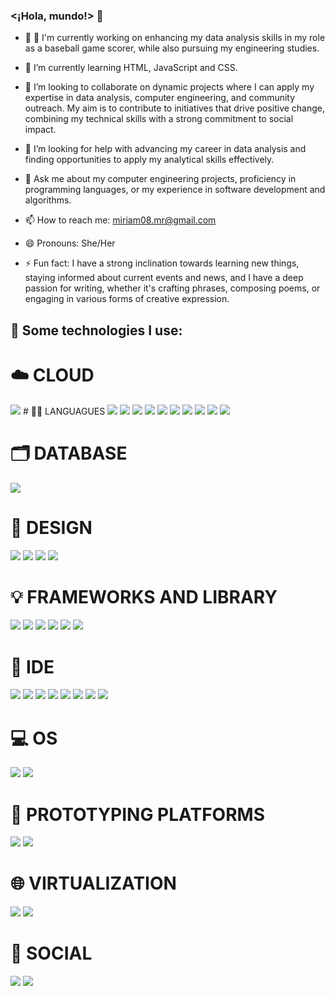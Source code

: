 ### <¡Hola, mundo!> 👋

- 🔭 🔭 I'm currently working on enhancing my data analysis skills in my role as a baseball game scorer, while also pursuing my engineering studies.
  
- 🌱 I’m currently learning HTML, JavaScript and CSS.

- 👯 I’m looking to collaborate on dynamic projects where I can apply my expertise in data analysis, computer engineering, and community outreach. My aim is to contribute to initiatives that drive positive change, combining my technical skills with a strong commitment to social impact.

- 🤔 I’m looking for help with advancing my career in data analysis and finding opportunities to apply my analytical skills effectively.

- 💬 Ask me about my computer engineering projects, proficiency in programming languages, or my experience in software development and algorithms.

- 📫 How to reach me: miriam08.mr@gmail.com

- 😄 Pronouns: She/Her
  
- ⚡ Fun fact: I have a strong inclination towards learning new things, staying informed about current events and news, and I have a deep passion for writing, whether it's crafting phrases, composing poems, or engaging in various forms of creative expression.

## 🎯 Some technologies I use:
# ☁️ CLOUD
<img src="https://img.shields.io/badge/microsoft%20azure-0089D6?style=for-the-badge&logo=microsoft-azure&logoColor=white"  />
# 👩‍💻 LANGUAGUES
<img src="https://img.shields.io/badge/C-00599C?style=for-the-badge&logo=c&logoColor=white"  />
<img src="https://img.shields.io/badge/C%23-239120?style=for-the-badge&logo=c-sharp&logoColor=white"  />
<img src="https://img.shields.io/badge/C%2B%2B-00599C?style=for-the-badge&logo=c%2B%2B&logoColor=white"  />
<img src="https://img.shields.io/badge/CSS3-1572B6?style=for-the-badge&logo=css3&logoColor=white"  />
<img src="https://img.shields.io/badge/HTML5-E34F26?style=for-the-badge&logo=html5&logoColor=white"  />
<img src="https://img.shields.io/badge/JavaScript-323330?style=for-the-badge&logo=javascript&logoColor=F7DF1E"  />
<img src="https://img.shields.io/badge/json-5E5C5C?style=for-the-badge&logo=json&logoColor=white"  />
<img src="https://img.shields.io/badge/LaTeX-47A141?style=for-the-badge&logo=LaTeX&logoColor=white"  />
<img src="https://img.shields.io/badge/Python-FFD43B?style=for-the-badge&logo=python&logoColor=blue"  />
<img src="https://img.shields.io/badge/Streamlit-FF4B4B?style=for-the-badge&logo=Streamlit&logoColor=white"  />

# 🗂️ DATABASE
<img src="https://img.shields.io/badge/PostgreSQL-316192?style=for-the-badge&logo=postgresql&logoColor=white"  />

# 📸 DESIGN
<img src="https://img.shields.io/badge/blender-%23F5792A.svg?style=for-the-badge&logo=blender&logoColor=white"  />
<img src="https://img.shields.io/badge/Canva-%2300C4CC.svg?&style=for-the-badge&logo=Canva&logoColor=white"  />
<img src="https://img.shields.io/badge/Figma-F24E1E?style=for-the-badge&logo=figma&logoColor=white"  />
<img src="https://img.shields.io/badge/gimp-5C5543?style=for-the-badge&logo=gimp&logoColor=white"  />

# 💡 FRAMEWORKS AND LIBRARY
<img src="https://img.shields.io/badge/conda-342B029.svg?&style=for-the-badge&logo=anaconda&logoColor=white"  />
<img src="https://img.shields.io/badge/Flask-000000?style=for-the-badge&logo=flask&logoColor=white"  />
<img src="https://img.shields.io/badge/Microsoft-666666?style=for-the-badge&logo=microsoft&logoColor=white"  />
<img src="https://img.shields.io/badge/OpenGL-FFFFFF?style=for-the-badge&logo=opengl"  />
<img src="<img src="https://img.shields.io/badge/OpenGL-FFFFFF?style=for-the-badge&logo=opengl"  />
<img src="https://img.shields.io/badge/OpenGL-FFFFFF?style=for-the-badge&logo=opengl"  />

# 👾 IDE
<img src="https://img.shields.io/badge/Atom-66595C?style=for-the-badge&logo=Atom&logoColor=white"  />
<img src="https://img.shields.io/badge/apache%20netbeans-1B6AC6?style=for-the-badge&logo=apache%20netbeans%20IDE&logoColor=white"  />
<img src="https://img.shields.io/badge/Android_Studio-3DDC84?style=for-the-badge&logo=android-studio&logoColor=white"  />
<img src="https://img.shields.io/badge/Colab-F9AB00?style=for-the-badge&logo=googlecolab&color=525252"  />
<img src="https://img.shields.io/badge/sublime_text-%23575757.svg?&style=for-the-badge&logo=sublime-text&logoColor=important"  />
<img src="https://img.shields.io/badge/VSCode-0078D4?style=for-the-badge&logo=visual%20studio%20code&logoColor=white"  />
<img src="https://img.shields.io/badge/Visual_Studio-5C2D91?style=for-the-badge&logo=visual%20studio&logoColor=white"  />
<img src="https://img.shields.io/badge/Visual_Studio_Code-0078D4?style=for-the-badge&logo=visual%20studio%20code&logoColor=white"  />

# 💻 OS
<img src="https://img.shields.io/badge/Linux-FCC624?style=for-the-badge&logo=linux&logoColor=black"  />
<img src="https://img.shields.io/badge/Ubuntu-E95420?style=for-the-badge&logo=ubuntu&logoColor=white"  />

# 🤖 PROTOTYPING PLATFORMS
<img src="https://img.shields.io/badge/Arduino-00979D?style=for-the-badge&logo=Arduino&logoColor=white"  />
<img src="https://img.shields.io/badge/Raspberry%20Pi-A22846?style=for-the-badge&logo=Raspberry%20Pi&logoColor=white"  />

# 🌐 VIRTUALIZATION
<img src="https://img.shields.io/badge/VirtualBox-21416b?style=for-the-badge&logo=VirtualBox&logoColor=white"  />
<img src="https://img.shields.io/badge/VMware-231f20?style=for-the-badge&logo=VMware&logoColor=white"  />

# 💬 SOCIAL
<img src="https://img.shields.io/badge/GitHub-100000?style=for-the-badge&logo=github&logoColor=white"  />
<img src="https://img.shields.io/badge/Kaggle-20BEFF?style=for-the-badge&logo=Kaggle&logoColor=white"  />
